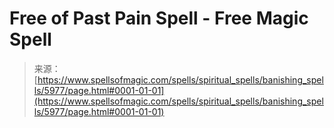 <!--yml
category: 未分类
date: 2024-06-12 18:40:22
-->

# Free of Past Pain Spell - Free Magic Spell

> 来源：[https://www.spellsofmagic.com/spells/spiritual_spells/banishing_spells/5977/page.html#0001-01-01](https://www.spellsofmagic.com/spells/spiritual_spells/banishing_spells/5977/page.html#0001-01-01)